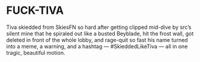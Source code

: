 # FUCK-TIVA

Tiva skiedded from SkiesFN so hard after getting clipped mid-dive by src’s silent mine that he spiraled out like a busted Beyblade, hit the frost wall, got deleted in front of the whole lobby, and rage-quit so fast his name turned into a meme, a warning, and a hashtag — #SkieddedLikeTiva — all in one tragic, beautiful motion.
